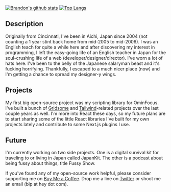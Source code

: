 [![Brandon's github stats](https://github-readme-stats.vercel.app/api?username=brandonpittman)](https://github.com/anuraghazra/github-readme-stats)
[![Top Langs](https://github-readme-stats.vercel.app/api/top-langs/?username=brandonpittman&layout=compact)](https://github.com/brandonpittman)

## Description

Originally from Cincinnati, I've been in Aichi, Japan since 2004 (not counting a 1
year stint back home from mid-2005 to mid-2006). I was an English teach for
quite a while here and after discovering my interest in programming, I left the
easy-going life of an English teacher in Japan for the soul-crushing life of a
web (developer/designer/director). I've worn a lot of hats here. I've been to
the belly of the Japanese salaryman beast and it's fucking horrifying.
Thankfully, I escaped to a much nicer place (now) and I'm getting a chance to
spread my designer-y wings.

## Projects

My first big open-source project was my scripting library for OminFocus. I've built a bunch of [Gridsome][] and [Tailwind][]-related projects over the last
couple years as well. I'm more into React these days, so my future plans are to
start sharing some of the little React libraries I've built for my own projects
lately and contribute to some Next.js plugins I use.

## Future

I'm currently working on two side projects. One is a digital survival kit for
traveling to or living in Japan called JapanKit. The other is a podcast about
being fussy about things, title Fussy Show.

If you've found any of my open-source work helpful, please consider supporting
me on [Buy Me a Coffee][]. Drop me a line on [Twitter][] or shoot me an email (blp at
hey dot com).

[gridsome]: https://gridsome.org
[tailwind]: https://tailwindcss.com
[twitter]: https://twitter.com/brandonpittman
[buy me a coffee]: https://www.buymeacoffee.com/blp
